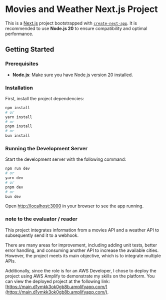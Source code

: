 
# Movies and Weather Next.js Project

This is a [Next.js](https://nextjs.org) project bootstrapped with [`create-next-app`](https://nextjs.org/docs/app/api-reference/cli/create-next-app). It is recommended to use **Node.js 20** to ensure compatibility and optimal performance.

## Getting Started

### Prerequisites

- **Node.js**: Make sure you have Node.js version 20 installed.

### Installation

First, install the project dependencies:

```bash
npm install
# or
yarn install
# or
pnpm install
# or
bun install
```

### Running the Development Server

Start the development server with the following command:

```bash
npm run dev
# or
yarn dev
# or
pnpm dev
# or
bun dev
```

Open [http://localhost:3000](http://localhost:3000) in your browser to see the app running.

### note to the evaluator / reader


This project integrates information from a movies API and a weather API to subsequently send it to a webhook.

There are many areas for improvement, including adding unit tests, better error handling, and consuming another API to increase the available cities. However, the project meets its main objective, which is to integrate multiple APIs.

Additionally, since the role is for an AWS Developer, I chose to deploy the project using AWS Amplify to demonstrate my skills on the platform. You can view the deployed project at the following link: [https://main.d1ymkk3ok0gb8b.amplifyapp.com/](https://main.d1ymkk3ok0gb8b.amplifyapp.com/).
